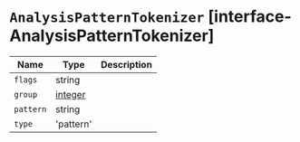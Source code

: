 # `AnalysisPatternTokenizer` [interface-AnalysisPatternTokenizer]

| Name | Type | Description |
| - | - | - |
| `flags` | string | &nbsp; |
| `group` | [integer](./integer.md) | &nbsp; |
| `pattern` | string | &nbsp; |
| `type` | 'pattern' | &nbsp; |
